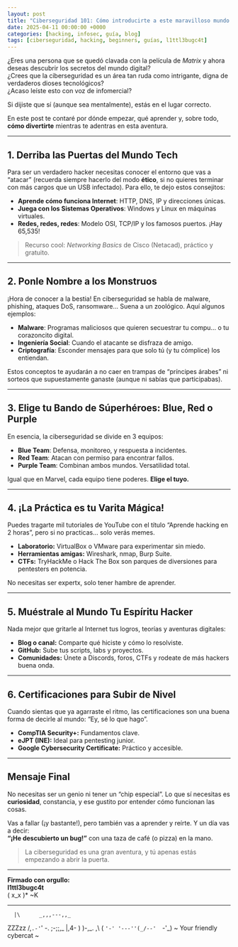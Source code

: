 ```yaml
---
layout: post
title: "Ciberseguridad 101: Cómo introducirte a este maravilloso mundo sin morir en el intento"
date: 2025-04-11 00:00:00 +0000
categories: [hacking, infosec, guía, blog]
tags: [ciberseguridad, hacking, beginners, guías, l1ttl3bugc4t]
---
```


¿Eres una persona que se quedó clavada con la película de *Matrix* y ahora deseas descubrir los secretos del mundo digital?  
¿Crees que la ciberseguridad es un área tan ruda como intrigante, digna de verdaderos dioses tecnológicos?  
¿Acaso leíste esto con voz de infomercial?

Si dijiste que sí (aunque sea mentalmente), estás en el lugar correcto.

En este post te contaré por dónde empezar, qué aprender y, sobre todo, **cómo divertirte** mientras te adentras en esta aventura.

---

## 1. Derriba las Puertas del Mundo Tech

Para ser un verdadero hacker necesitas conocer el entorno que vas a “atacar” (recuerda siempre hacerlo del modo **ético**, si no quieres terminar con más cargos que un USB infectado). Para ello, te dejo estos consejitos:

- **Aprende cómo funciona Internet**: HTTP, DNS, IP y direcciones únicas.
- **Juega con los Sistemas Operativos**: Windows y Linux en máquinas virtuales.
- **Redes, redes, redes**: Modelo OSI, TCP/IP y los famosos puertos. ¡Hay 65,535!

> Recurso cool: *Networking Basics* de Cisco (Netacad), práctico y gratuito.

---

## 2. Ponle Nombre a los Monstruos

¡Hora de conocer a la bestia! En ciberseguridad se habla de malware, phishing, ataques DoS, ransomware... Suena a un zoológico. Aquí algunos ejemplos:

- **Malware**: Programas maliciosos que quieren secuestrar tu compu… o tu corazoncito digital.
- **Ingeniería Social**: Cuando el atacante se disfraza de amigo.
- **Criptografía**: Esconder mensajes para que solo tú (y tu cómplice) los entiendan.

Estos conceptos te ayudarán a no caer en trampas de “príncipes árabes” ni sorteos que supuestamente ganaste (aunque ni sabías que participabas).

---

## 3. Elige tu Bando de Súperhéroes: Blue, Red o Purple

En esencia, la ciberseguridad se divide en 3 equipos:

- **Blue Team**: Defensa, monitoreo, y respuesta a incidentes.
- **Red Team**: Atacan con permiso para encontrar fallos.
- **Purple Team**: Combinan ambos mundos. Versatilidad total.

Igual que en Marvel, cada equipo tiene poderes. **Elige el tuyo.**

---

## 4. ¡La Práctica es tu Varita Mágica!

Puedes tragarte mil tutoriales de YouTube con el título “Aprende hacking en 2 horas”, pero si no practicas… solo verás memes.

- **Laboratorio:** VirtualBox o VMware para experimentar sin miedo.
- **Herramientas amigas:** Wireshark, nmap, Burp Suite.
- **CTFs:** TryHackMe o Hack The Box son parques de diversiones para pentesters en potencia.

No necesitas ser expertx, solo tener hambre de aprender.

---

## 5. Muéstrale al Mundo Tu Espíritu Hacker

Nada mejor que gritarle al Internet tus logros, teorías y aventuras digitales:

- **Blog o canal:** Comparte qué hiciste y cómo lo resolviste.
- **GitHub:** Sube tus scripts, labs y proyectos.
- **Comunidades:** Únete a Discords, foros, CTFs y rodeate de más hackers buena onda.

---

## 6. Certificaciones para Subir de Nivel

Cuando sientas que ya agarraste el ritmo, las certificaciones son una buena forma de decirle al mundo: “Ey, sé lo que hago”.

- **CompTIA Security+:** Fundamentos clave.
- **eJPT (INE):** Ideal para pentesting junior.
- **Google Cybersecurity Certificate:** Práctico y accesible.

---

## Mensaje Final

No necesitas ser un genio ni tener un “chip especial”. Lo que sí necesitas es **curiosidad**, constancia, y ese gustito por entender cómo funcionan las cosas.

Vas a fallar (¡y bastante!), pero también vas a aprender y reírte. Y un día vas a decir:  
**“¡He descubierto un bug!”** con una taza de café (o pizza) en la mano.

> La ciberseguridad es una gran aventura, y tú apenas estás empezando a abrir la puerta.

---

**Firmado con orgullo:**  
**l1ttl3bugc4t**  
( x_x )* ~K

---

      |\      _,,,---,,_
ZZZzz /,`.-'`'    -.  ;-;;,_
     |,4-  ) )-,_. ,\ (  `'-'
    '---''(_/--'  `-'\_)
     ~ Your friendly cybercat ~

